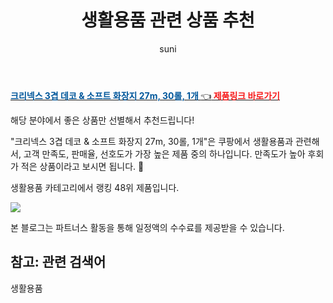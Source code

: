 ﻿---
layout: post
title:  "생활용품 관련 상품 추천" 
author: suni
categories: [ 생활용품 ]
tags: []
image: https://static.coupangcdn.com/image/retail/images/5192348073651390-49c3d83d-7b59-4c24-89d1-24227dfee631.png 
description: "쿠팡에서 관련 상품으로 가장 고객 선호도가 높은 제품 중 하나입니다."
---
<a href="https://link.coupang.com/re/AFFSDP?lptag=AF5011742&pageKey=307020051&itemId=6010476200&vendorItemId=5375349551&traceid=V0-113-558510a4ee6de084"><b><font color='#01579B'>크리넥스 3겹 데코 & 소프트 화장지 27m, 30롤, 1개 </font></b>👈<b><font color='#f71919'> 제품링크 바로가기</font></b></a>

해당 분야에서 좋은 상품만 선별해서 추천드립니다!

"크리넥스 3겹 데코 & 소프트 화장지 27m, 30롤, 1개"은 쿠팡에서 생활용품과 관련해서, 고객 만족도, 판매율, 선호도가 가장 높은 제품 중의 하나입니다.
만족도가 높아 후회가 적은 상품이라고 보시면 됩니다. 🙂

생활용품 카테고리에서 랭킹  48위 제품입니다. 

<a href="https://link.coupang.com/re/AFFSDP?lptag=AF5011742&pageKey=307020051&itemId=6010476200&vendorItemId=5375349551&traceid=V0-113-558510a4ee6de084"> <img src="https://static.coupangcdn.com/image/retail/images/5192348073651390-49c3d83d-7b59-4c24-89d1-24227dfee631.png"></a>

본 블로그는 파트너스 활동을 통해 일정액의 수수료를 제공받을 수 있습니다.

## 참고: 관련 검색어    
생활용품